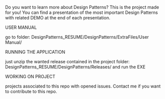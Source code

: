 Do you want to learn more about Design Patterns?
This is the project made for you! You can find a presentation of the most important Design Patterns with related DEMO at the end of each presentation.

USER MANUAL 

go to folder: DesignPatterns_RESUME/DesignPatterns/ExtraFiles/User Manual/

RUNNING THE APPLICATION

just unzip the wanted release contained in the project folder: DesignPatterns_RESUME/DesignPatterns/Releases/ and run the EXE

WORKING ON PROJECT

projects associated to this repo with opened issues. Contact me if you want to contribute to this repo.

